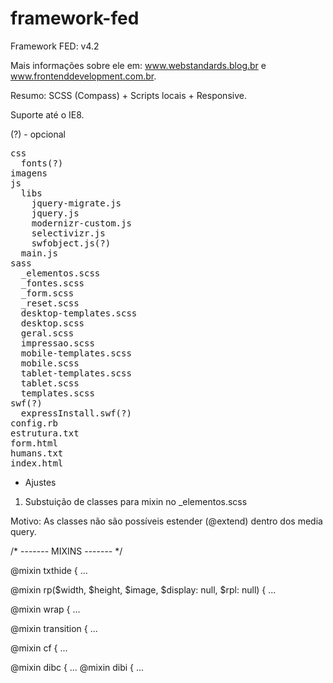 framework-fed
=============

Framework FED: v4.2

Mais informações sobre ele em: www.webstandards.blog.br e www.frontenddevelopment.com.br.

Resumo: SCSS (Compass) + Scripts locais + Responsive.

Suporte até o IE8.

(?) - opcional

<pre>
css
  fonts(?)
imagens
js
  libs
    jquery-migrate.js
    jquery.js
    modernizr-custom.js
    selectivizr.js
    swfobject.js(?)
  main.js
sass
  _elementos.scss
  _fontes.scss
  _form.scss
  _reset.scss
  desktop-templates.scss
  desktop.scss
  geral.scss
  impressao.scss
  mobile-templates.scss
  mobile.scss
  tablet-templates.scss
  tablet.scss
  templates.scss
swf(?)
  expressInstall.swf(?)
config.rb
estrutura.txt
form.html
humans.txt
index.html
</pre>


* Ajustes

1. Substuição de classes para mixin no _elementos.scss

Motivo: As classes não são possíveis estender (@extend) dentro dos media query.


/* ------- MIXINS ------- */

@mixin txthide { ...

@mixin rp($width, $height, $image, $display: null, $rpl: null) { ...

@mixin wrap { ...

@mixin transition { ...

@mixin cf { ...

@mixin dibc { ...
@mixin dibi { ...
